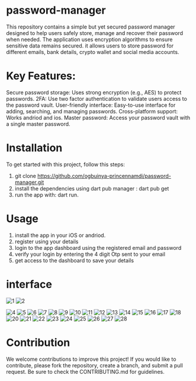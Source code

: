 # password-manager
This repository contains a simple but yet secured password manager designed to help users safely store, manage and recover their password when needed. The application uses encryption algorithms to ensure sensitive data remains secured. it allows users to store password for different emails, bank details, crypto wallet and social media accounts.
# Key Features:
Secure password storage: Uses strong encryption (e.g., AES) to protect passwords.
2FA: Use two factor authentication to validate users access to the password vault.
User-friendly interface: Easy-to-use interface for adding, searching, and managing passwords.
Cross-platform support: Works andriod and ios.
Master password: Access your password vault with a single master password.
# Installation
To get started with this project, follow this steps:
1. git clone https://github.com/ogbuinya-princennamdi/password-manager.git
2. install the dependencies using dart pub manager : dart pub get
3. run the app with: dart run.
# Usage
1. install the app in your iOS or andriod.
2. register using your details
3. login to the app dashboard using the registered email and password
4. verify your login by entering the 4 digit Otp sent to your email
5. get access to the dashboard to save your details
# interface 

![1](https://github.com/user-attachments/assets/a6c4e3bf-4fc0-4148-aa4c-9251002da5ff)  ![2](https://github.com/user-attachments/assets/24e1b62e-aa88-4729-bb7f-c43a14445f0e)

![4](https://github.com/user-attachments/assets/f4cc5a4d-bb10-4750-8cfc-c77fd54da1b7)
![5](https://github.com/user-attachments/assets/d5b69d1c-3e34-4ae8-aec4-bd4d4a414a8d)
![6](https://github.com/user-attachments/assets/7d1b0bea-afc0-496f-9850-2f413d349e5b)
![7](https://github.com/user-attachments/assets/858c4b8e-645c-426e-80b8-694d88b15735)
![8](https://github.com/user-attachments/assets/3a3216e8-e125-4e66-b2ea-0dffb7186b42)
![9](https://github.com/user-attachments/assets/0a5a476b-72d7-432a-8905-707e7a27cb65)
![10](https://github.com/user-attachments/assets/d7102233-d140-44db-a179-bb46c1077cb0)
![11](https://github.com/user-attachments/assets/afbde500-84ae-426a-9c52-09b08e9757c4)
![12](https://github.com/user-attachments/assets/fc3efc7b-d38a-41be-86a6-4dcefcf32d6b)
![13](https://github.com/user-attachments/assets/3d14aff3-1da9-48e8-bc72-748fe32658d4)
![14](https://github.com/user-attachments/assets/4ad6f6aa-f486-443d-a579-4617db2806d5)
![15](https://github.com/user-attachments/assets/2a365092-bd1c-4fd8-b856-1c1b81a93462)
![16](https://github.com/user-attachments/assets/69a3e8fa-998d-41d6-b020-25ce2fa69693)
![17](https://github.com/user-attachments/assets/8add7217-e53e-48d7-a9b3-66c557759497)
![18](https://github.com/user-attachments/assets/3af77495-e108-4e80-a04e-3ae326cdd1f7)
![20](https://github.com/user-attachments/assets/855f0142-d91a-4cd5-b310-38d0fdc4f2c5)
![21](https://github.com/user-attachments/assets/9838e01b-54dc-4eb8-a4b5-15f3676a5814)
![22](https://github.com/user-attachments/assets/2ede48e7-6406-470e-bafc-21cdf66ae7f5)
![23](https://github.com/user-attachments/assets/068da042-7b92-4604-8132-5a64440cafd0)
![24](https://github.com/user-attachments/assets/d1f3fcc1-29ff-4a65-a47d-045b168f1433)
![25](https://github.com/user-attachments/assets/8250b3dd-2ab2-4bc3-952a-5904daa71532)
![26](https://github.com/user-attachments/assets/1c351888-d0a6-42e8-a6c5-60f452a94a88)
![27](https://github.com/user-attachments/assets/4f0a1c5c-d5e5-408b-b112-1ed912198704)
![28](https://github.com/user-attachments/assets/62d03167-b04d-45ff-ac69-5911001f987e)

# Contribution
We welcome contributions to improve this project! If you would like to contribute, please fork the repository, create a branch, and submit a pull request. Be sure to check the CONTRIBUTING.md for guidelines.
